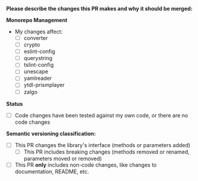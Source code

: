 **Please describe the changes this PR makes and why it should be merged:**

**Monorepo Management**

- My changes affect:
  - [ ] converter
  - [ ] crypto
  - [ ] eslint-config
  - [ ] querystring
  - [ ] tslint-config
  - [ ] unescape
  - [ ] yamlreader
  - [ ] ytdl-prismplayer
  - [ ] zalgo

**Status**

- [ ] Code changes have been tested against my own code, or there are no code changes

**Semantic versioning classification:**

- [ ] This PR changes the library's interface (methods or parameters added)
  - [ ] This PR includes breaking changes (methods removed or renamed, parameters moved or removed)
- [ ] This PR **only** includes non-code changes, like changes to documentation, README, etc.
